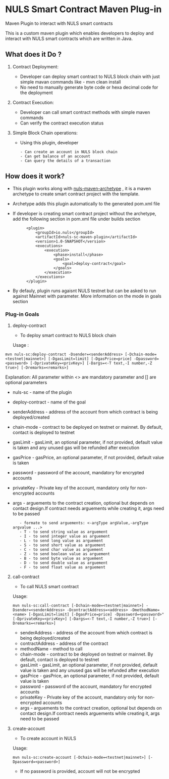 # NULS Smart Contract Maven Plug-in
Maven Plugin to interact with NULS smart contracts

This is a custom maven plugin which enables developers to deploy and interact with NULS smart contracts which are written in Java.

## What does it Do ?


1. Contract Deployment:
    - Developer can deploy smart contract to NULS block chain with just simple mavan commands like - mvn clean install
    - No need to manually generate byte code or hexa decimal code for the deployment
    
2. Contract Execution:
    - Developer can call smart contract methods with simple maven commands
    - Can verify the contract execution status

3. Simple Block Chain operations:
    - Using this plugin, developer
    
          - Can create an account in NULS block chain
          - Can get balance of an account
          - Can query the details of a transaction
          
## How does it work?

- This plugin works along with [nuls-maven-archetype](https://github.com/naveen7252/nuls-maven-archetype) , it is a maven archetype to   create smart contract project with the template.
- Archetype adds this plugin automatically to the generated pom.xml file
- If developer is creating smart contract project without the archetype, add the following section in pom.xml file under builds section
  
            <plugin>
                <groupId>io.nuls</groupId>
                <artifactId>nuls-sc-maven-plugin</artifactId>
                <version>1.0-SNAPSHOT</version>
                <executions>
                    <execution>
                        <phase>install</phase>
                        <goals>
                            <goal>deploy-contract</goal>
                        </goals>
                    </execution>
                </executions>
            </plugin>
         
        
        
- By defauly, plugin runs agaisnt NULS testnet but can be asked to run against Mainnet with <mode> parameter. More information on the mode in goals section        

### Plug-in Goals

1. deploy-contract

    - To deploy smart contract to NULS block chain
    
    Usage : 
    
`mvn nuls-sc:deploy-contract -Dsender=<senderAddress> [-Dchain-mode=<testnet|mainnet>] [-DgasLimit=limit] [-DgasPrice=price] -Dpassword=<password> [-DprivateKey=<privKey>] [-Dargs=<-T text,-I number,-Z true>] [-Dremarks=<remarks>]`

  Explanation: All parameter within <> are mandatory parameter and [] are optional parameters
   
   - nuls-sc - name of the plugin
   - deploy-contract - name of the goal
   - senderAddress  - address of the account from which contract is being deployed/created
   - chain-mode - contract to be deployed on testnet or mainnet. By default, contact is deployed to testnet
   - gasLimit  - gasLimit, an optional parameter, if not provided, default value is taken and any unused gas will be refunded after execution
   - gasPrice  - gasPrice, an optional parameter, if not provided, default value is taken
   - password  - password of the account, mandatory for encrypted accounts
   - privateKey - Private key of the account, mandatory only for non-encrypted accounts
   - args  - arguements to the contract creation, optional but depends on contact design.If contract needs arguements while creating it, args need to be passed
   
            - formate to send arguements: <-argType argValue,-argType argvalue ...>
            - T - to send string value as arguement
            - I - to send integer value as arguement
            - L - to send long value as arguement
            - S - to send short value as arguement
            - C - to send char value as arguement
            - Z - to send boolean value as arguement
            - B - to send byte value as arguement
            - D - to send double value as arguement
            - F - to send float value as arguement


2. call-contract

   - To call NULS smart contract
   
   Usage: 
   
   `mvn nuls-sc:call-contract [-Dchain-mode=<testnet|mainnet>] -Dsender=<senderAddress> -DcontractAddress=<address> -DmethodName=<name> [-DgasLimit=limit] [-DgasPrice=price] -Dpassword=<password>"  [-DprivateKey=<privKey>] [-Dargs=<-T text,-I number,-Z true>] [-Dremarks=<remarks>] `
   
    - senderAddress  - address of the account from which contract is being deployed/created
    - contractAddress - address of the contract
    - methodName  - method to call
    - chain-mode - contract to be deployed on testnet or mainnet. By default, contact is deployed to testnet
    - gasLimit  - gasLimit, an optional parameter, if not provided, default value is taken and any unused gas will be refunded after execution
    - gasPrice  - gasPrice, an optional parameter, if not provided, default value is taken
    - password  - password of the account, mandatory for encrypted accounts
    - privateKey - Private key of the account, mandatory only for non-encrypted accounts
    - args  - arguements to the contract creation, optional but depends on contact design.If contract needs arguements while creating it, args need to be passed


3. create-account
  
   - To create account in NULS
   
   Usage:
   
   `mvn nuls-sc:create-account [-Dchain-mode=<testnet|mainnet>] [-Dpassword=<password>]`
   
   - If no password is provided, account will not be encrypted
